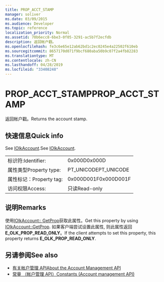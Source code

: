 ```yaml
---
title: PROP_ACCT_STAMP
manager: soliver
ms.date: 03/09/2015
ms.audience: Developer
ms.topic: reference
localization_priority: Normal
ms.assetid: 70b6ecc8-6be3-0f05-3291-ac5b7f2ecfdb
description: 返回帐户戳。
ms.openlocfilehash: fe3c6e65e12ab62bd1c2ec0245e4a22502f610eb
ms.sourcegitcommit: 8657170d071f9bcf680aba50b9c07f2a4fb82283
ms.translationtype: MT
ms.contentlocale: zh-CN
ms.lasthandoff: 04/28/2019
ms.locfileid: "33408248"
---
```

# <a name="propacctstamp"></a><span data-ttu-id="bd316-103">PROP_ACCT_STAMP</span><span class="sxs-lookup"><span data-stu-id="bd316-103">PROP_ACCT_STAMP</span></span>

<span data-ttu-id="bd316-104">返回帐户戳。</span><span class="sxs-lookup"><span data-stu-id="bd316-104">Returns the account stamp.</span></span>
  
## <a name="quick-info"></a><span data-ttu-id="bd316-105">快速信息</span><span class="sxs-lookup"><span data-stu-id="bd316-105">Quick info</span></span>

<span data-ttu-id="bd316-106">See [IOlkAccount](iolkaccount.md).</span><span class="sxs-lookup"><span data-stu-id="bd316-106">See [IOlkAccount](iolkaccount.md).</span></span>
  
|||
|:-----|:-----|
|<span data-ttu-id="bd316-107">标识符:</span><span class="sxs-lookup"><span data-stu-id="bd316-107">Identifier:</span></span>  <br/> |<span data-ttu-id="bd316-108">0x000D</span><span class="sxs-lookup"><span data-stu-id="bd316-108">0x000D</span></span>  <br/> |
|<span data-ttu-id="bd316-109">属性类型</span><span class="sxs-lookup"><span data-stu-id="bd316-109">Property type:</span></span>  <br/> |<span data-ttu-id="bd316-110">PT_UNICODE</span><span class="sxs-lookup"><span data-stu-id="bd316-110">PT_UNICODE</span></span>  <br/> |
|<span data-ttu-id="bd316-111">属性标记：</span><span class="sxs-lookup"><span data-stu-id="bd316-111">Property tag:</span></span>  <br/> |<span data-ttu-id="bd316-112">0x000D001F</span><span class="sxs-lookup"><span data-stu-id="bd316-112">0x000D001F</span></span>  <br/> |
|<span data-ttu-id="bd316-113">访问权限</span><span class="sxs-lookup"><span data-stu-id="bd316-113">Access:</span></span>  <br/> |<span data-ttu-id="bd316-114">只读</span><span class="sxs-lookup"><span data-stu-id="bd316-114">Read-only</span></span>  <br/> |
   
## <a name="remarks"></a><span data-ttu-id="bd316-115">说明</span><span class="sxs-lookup"><span data-stu-id="bd316-115">Remarks</span></span>

<span data-ttu-id="bd316-116">使用[IOlkAccount:: GetProp](iolkaccount-getprop.md)获取此属性。</span><span class="sxs-lookup"><span data-stu-id="bd316-116">Get this property by using [IOlkAccount::GetProp](iolkaccount-getprop.md).</span></span> <span data-ttu-id="bd316-117">如果客户端尝试设置此属性, 则此属性返回**E_OLK_PROP_READ_ONLY**。</span><span class="sxs-lookup"><span data-stu-id="bd316-117">If the client attempts to set this property, this property returns **E_OLK_PROP_READ_ONLY**.</span></span> 
  
## <a name="see-also"></a><span data-ttu-id="bd316-118">另请参阅</span><span class="sxs-lookup"><span data-stu-id="bd316-118">See also</span></span>

- [<span data-ttu-id="bd316-119">有关帐户管理 API</span><span class="sxs-lookup"><span data-stu-id="bd316-119">About the Account Management API</span></span>](about-the-account-management-api.md)  
- [<span data-ttu-id="bd316-120">常量 （帐户管理 API）</span><span class="sxs-lookup"><span data-stu-id="bd316-120">Constants (Account management API)</span></span>](constants-account-management-api.md)

